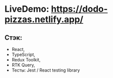 # LiveDemo: https://dodo-pizzas.netlify.app/

## Стэк:
- React,
- TypeScript,
- Redux Toolkit,
- RTK Query,
- Тесты: Jest / React testing library
